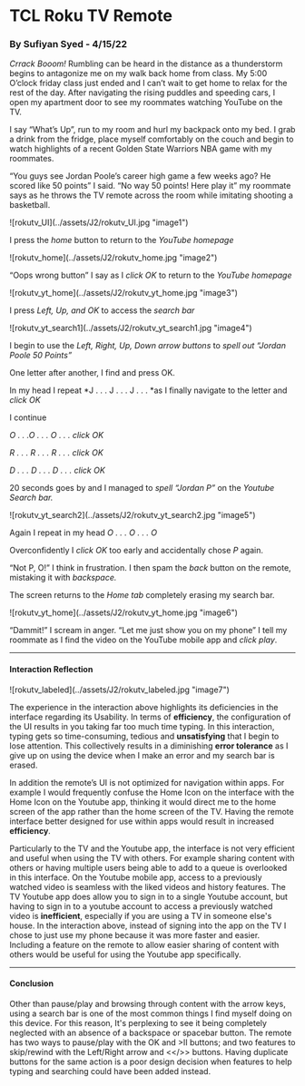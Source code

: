 # TCL Roku TV Remote 
### By Sufiyan Syed - 4/15/22

*Crrack Booom!* Rumbling can be heard in the distance as a thunderstorm begins to antagonize me on my walk back home from class. My 5:00 O’clock friday class just ended and I can’t wait to get home to relax for the rest of the day. After navigating the rising puddles and speeding cars, I open my apartment door to see my roommates watching YouTube on the TV. 

I say “What’s Up”, run to my room and hurl my backpack onto my bed. I grab a drink from the fridge, place myself comfortably on the couch and begin to watch highlights of a recent Golden State Warriors NBA game with my roommates.

“You guys see Jordan Poole’s career high game a few weeks ago? He scored like 50 points” I said. “No way 50 points! Here play it” my roommate says as he throws the TV remote across the room while imitating shooting a basketball. 

![rokutv_UI](../assets/J2/rokutv_UI.jpg "image1\")

I press the *home* button to return to the *YouTube homepage* 

![rokutv_home](../assets/J2/rokutv_home.jpg "image2\")

“Oops wrong button” I say as I *click OK* to return to the *YouTube homepage*

![rokutv_yt_home](../assets/J2/rokutv_yt_home.jpg "image3\")

I press *Left, Up, and OK* to access the *search bar*

![rokutv_yt_search1](../assets/J2/rokutv_yt_search1.jpg "image4\")

I begin to use the *Left, Right, Up, Down arrow buttons* to *spell out “Jordan Poole 50 Points”*

One letter after another, I find and press OK. 

In my head I repeat *J . . . J . . . J . . . *as I finally navigate to the letter and *click OK*

I continue 

*O . . .O . . . O . . . click OK* 

*R . . . R . . . R . . . click OK*

*D . . . D . . . D . . . click OK*

20 seconds goes by and I managed to *spell “Jordan P”* on the *Youtube Search bar.*

![rokutv_yt_search2](../assets/J2/rokutv_yt_search2.jpg "image5\")

Again I repeat in my head *O . . . O . . . O*

Overconfidently I *click OK* too early and accidentally chose *P* again. 

“Not P, O!” I think in frustration. I then spam the *back* button on the remote, mistaking it with *backspace.* 

The screen returns to the *Home tab* completely erasing my search bar.

![rokutv_yt_home](../assets/J2/rokutv_yt_home.jpg "image6\")

“Dammit!” I scream in anger. “Let me just show you on my phone” I tell my roommate as I find the video on the YouTube mobile app and *click play*.

- - - - - - - - - - - -

#### Interaction Reflection 

![rokutv_labeled](../assets/J2/rokutv_labeled.jpg "image7\")

The experience in the interaction above highlights its deficiencies in the interface regarding its Usability. In terms of **efficiency**, the configuration of the UI results in you taking far too much time typing. In this interaction, typing gets so time-consuming, tedious and **unsatisfying** that I begin to lose attention. This collectively results in a diminishing **error tolerance** as I give up on using the device when I make an error and my search bar is erased. 

In addition the remote’s UI is not optimized for navigation within apps. For example I would frequently confuse the Home Icon on the interface with the Home Icon on the Youtube app, thinking it would direct me to the home screen of the app rather than the home screen of the TV. Having the remote interface better designed for use within apps would result in increased **efficiency**. 

Particularly to the TV and the Youtube app, the interface is not very efficient and useful when using the TV with others. For example sharing content with others or having multiple users being able to add to a queue is overlooked in this interface. On the Youtube mobile app, access to a previously watched video is seamless with the liked videos and history features. The TV Youtube app does allow you to sign in to a single Youtube account, but having to sign in to a youtube account to access a previously watched video is **inefficient**, especially if you are using a TV in someone else's house. In the interaction above, instead of signing into the app on the TV I chose to just use my phone because it was more faster and easier. Including a feature on the remote to allow easier sharing of content with others would be useful for using the Youtube app specifically. 

- - - - - - - - - - - -

#### Conclusion 

Other than pause/play and browsing through content with the arrow keys, using a search bar is one of the most common things I find myself doing on this device. For this reason, It's perplexing to see it being completely neglected with an absence of a backspace or spacebar button. The remote has two ways to pause/play with the OK and >II buttons; and two features to skip/rewind with the Left/Right arrow and <</>> buttons. Having duplicate buttons for the same action is a poor design decision when features to help typing and searching could have been added instead. 

